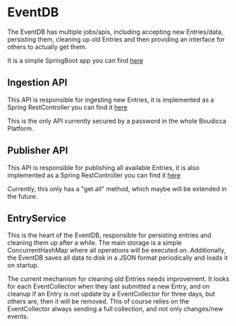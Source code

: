 # EventDB

The EventDB has multiple jobs/apis, including accepting new Entries/data, persisting them, cleaning up old Entries and then providing an interface for others to actually get them.

It is a simple SpringBoot app you can find [here](../../boudicca.base/eventdb)

## Ingestion API

This API is responsible for ingesting new Entries, it is implemented as a Spring RestController you can find it [here](../../boudicca.base/eventdb/src/main/kotlin/base/boudicca/eventdb/controller/IngestionController.kt)

This is the only API currently secured by a password in the whole Boudicca Platform.

## Publisher API

This API is responsible for publishing all available Entries, it is also implemented as a Spring RestController you can find it [here](../../boudicca.base/eventdb/src/main/kotlin/base/boudicca/eventdb/controller/PublisherController.kt)

Currently, this only has a "get all" method, which maybe will be extended in the future.

## EntryService

This is the heart of the EventDB, responsible for persisting entries and cleaning them up after a while.
The main storage is a simple ConcurrentHashMap where all operations will be executed on. Additionally, the EventDB saves all data to disk in a JSON format periodically and loads it on startup.

The current mechanism for cleaning old Entries needs improvement. 
It looks for each EventCollector when they last submitted a new Entry, and on cleanup if an Entry is not update by a EventCollector for three days, but others are, then it will be removed.
This of course relies on the EventCollector always sending a full collection, and not only changes/new events.

